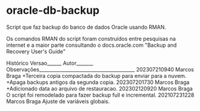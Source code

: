 # oracle-db-backup

Script que faz backup do banco de dados Oracle usando RMAN.

Os comandos RMAN do script foram construídos entre pesquisas na internet e a maior parte consultando o docs.oracle.com "Backup and Recovery User's Guide"



Histórico
Versao______  Autor_______  Observações________________________________________
202307210940  Marcos Braga  +Terceira copia compactada do backup para enviar 
                            para a nuvem.
                            +Apaga backups antigos da segunda copia.
202307201730  Marcos Braga  +Adicionado data ao arquivo de restauracao.
202302120920  Marcos Braga  O script foi remodelado para fazer backup full e
                            incremental.
202107231228  Marcos Braga  Ajuste de variáveis globais.

